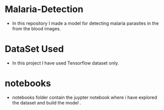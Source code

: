 # Malaria-Detection
- In this repository I made a model for detecting malaria parasites in the from the blood images.

# DataSet Used
- In this project I have used Tensorflow dataset only.

# notebooks
- notebooks folder contain the juypter notebook where i have explored the dataset and build the model .
